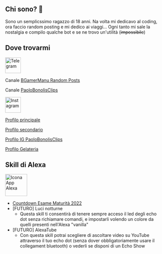 ## Chi sono? 👋
Sono un semplicssimo ragazzo di 18 anni. Na volta mi dedicavo al coding, ora faccio random posting e mi dedico ai viaggi... Ogni tanto mi sale la nostalgia e compilo qualche bot e se ne trovo un'utilità (<strike>impossibile</strike>)

## Dove trovarmi
<img src="https://upload.wikimedia.org/wikipedia/commons/thumb/8/82/Telegram_logo.svg/2048px-Telegram_logo.svg.png" alt="Telegram" width="50" height="50">

Canale [BGamerManu Random Posts](https://t.me/bgamermanuposts)

Canale [PaoloBonolisClips](https://t.me/paolobonolisclips)

<img src="https://upload.wikimedia.org/wikipedia/commons/thumb/a/a5/Instagram_icon.png/600px-Instagram_icon.png" alt="Instagram" width="50" height="50">

[Profilo principale](https://instagram.com/bgamermanu)

[Profilo secondario](https://instagram.com/bgamermanu_2)

[Profilo IG PaoloBonolisClips](https://instagram.com/paolobonolisclips)

[Profilo Gelateria](https://instagram.com/gelateriaciao2)

## Skill di Alexa

<img src="https://cdn.discordapp.com/attachments/758012100496064592/977287703316025414/unknown.png" alt="Icona App Alexa" width="70" height="70">

- [Countdown Esame Maturità 2022](https://alexa.amazon.it/spa/index.html#skills/dp/B0B12P7LP2/?ref=skill_dsk_stick_sr_0&qid=15963d82-9587-4027-9b55-e542ae2a0632)
- [FUTURO] Luci notturne
     - Questa skill ti consentirà di tenere sempre acceso il led degli echo dot senza richiamare comandi, e impostarli volendo un colore da quelli presenti nell'Alexa "vanilla"
- [FUTURO] AlexaTube
   - Con questa skill potrai scegliere di ascoltare video su YouTube attraverso il tuo echo dot (senza dover obbligatoriamente usare il collegament bluetooth) o vederli se disponi di un Echo Show
